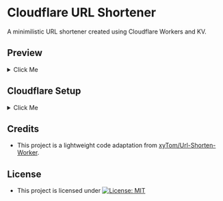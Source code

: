 # Cloudflare URL Shortener
A minimilistic URL shortener created using Cloudflare Workers and KV.

## Preview
<details>
  <summary>Click Me</summary>

- **Home Page**
![Home Page](https://github.com/ChaosCrusader/CFURLShortner/assets/105801260/ff9ec136-c896-41bc-a62f-df49235aa618)

- **Forward Page**
![Forward Page](https://github.com/ChaosCrusader/CFURLShortner/assets/105801260/7a7dce32-5772-4b33-8fba-9cca6267b539)
</details>

## Cloudflare Setup
<details>
  <summary>Click Me</summary>

   ### Creating a Namespace in Cloudflare Workers KV

1. Go to Cloudflare Workers KV and create a namespace.
   
   ![Create a Namespace](https://github.com/ChaosCrusader/URLShortner/assets/105801260/e758b1fa-6017-428b-9e64-250369642950)

### Creating a Worker

2. Create a Worker and paste the content of [workers.js](https://github.com/ChaosCrusader/CFURLShortner/blob/main/workers.js).
   
   ![Create a Worker](https://github.com/ChaosCrusader/URLShortner/assets/105801260/886b450b-b735-41d7-bc16-59f647003670)

### KV Namespace Bindings

3. Go to Workers Settings.
   
   ![Workers Settings](https://github.com/ChaosCrusader/URLShortner/assets/105801260/db773367-c2ff-4248-8b14-e9f74fe371c6)

4. Set the Variable name as **LINKS** and the KV Namespace to the namespace you created in the first step.
   
   ![Set KV Namespace](https://github.com/ChaosCrusader/URLShortner/assets/105801260/372cbdf4-b82d-4461-ad34-81f9fecae692)

5. Save and Deploy your changes.
</details>

## Credits
- This project is a lightweight code adaptation from [xyTom/Url-Shorten-Worker](https://github.com/xyTom/Url-Shorten-Worker).

## License
- This project is licensed under [![License: MIT](https://img.shields.io/badge/License-MIT-yellow.svg)](https://github.com/ChaosCrusader/CFURLShortner/blob/main/LICENSE)

